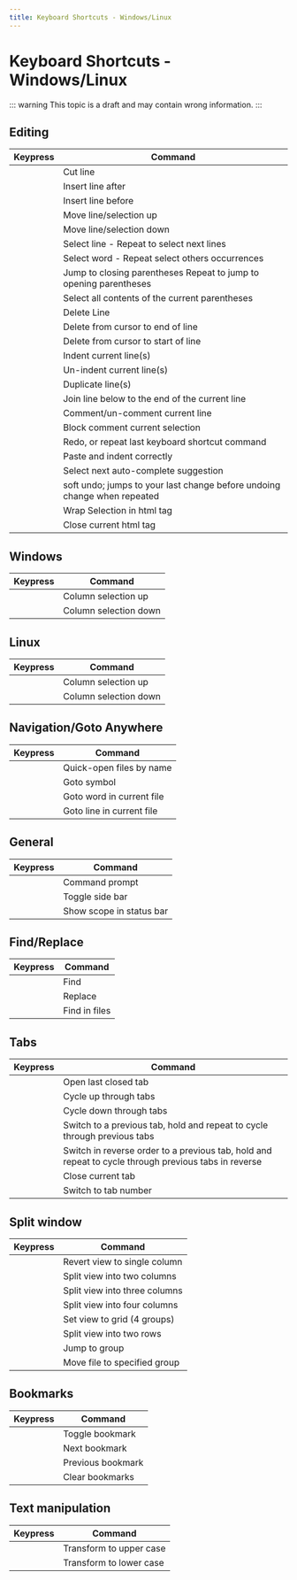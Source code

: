 ```yaml
---
title: Keyboard Shortcuts - Windows/Linux
---
```


# Keyboard Shortcuts - Windows/Linux

::: warning
This topic is a draft and may contain wrong information.
:::

## Editing

| Keypress                           | Command                                                                                                                                     |
| ---------------------------------- | ------------------------------------------------------------------------                                                                    |
| <Key k="ctrl+x" />                 | Cut line                                                                                                                                    |
| <Key k="ctrl+enter" />             | Insert line after                                                                                                                           |
| <Key k="ctrl+shift+enter" />       | Insert line before                                                                                                                          |
| <Key k="ctrl+shift+up" />          | Move line/selection up                                                                                                                      |
| <Key k="ctrl+shift+down" />        | Move line/selection down                                                                                                                    |
| <Key k="ctrl+l" />                 | Select line - Repeat to select next lines                                                                                                   |
| <Key k="ctrl+d" />                 | Select word - Repeat select others occurrences                                                                                              |
| <Key k="ctrl+m" />                 | Jump to closing parentheses Repeat to jump to opening parentheses                                                                           |
| <Key k="ctrl+shift+m" />           | Select all contents of the current parentheses                                                                                              |
| <Key k="ctrl+shift+k" />           | Delete Line                                                                                                                                 |
| <Key k="ctrl+k, ctrl+k" />         | Delete from cursor to end of line                                                                                                           |
| <Key k="ctrl+k, ctrl+backspace" /> | Delete from cursor to start of line                                                                                                         |
| <Key k="ctrl+]" />                 | Indent current line(s)                                                                                                                      |
| <Key k="ctrl+[" />                 | Un-indent current line(s)                                                                                                                   |
| <Key k="ctrl+shift+d" />           | Duplicate line(s)                                                                                                                           |
| <Key k="ctrl+j" />                 | Join line below to the end of the current line                                                                                              |
| <Key k="ctrl+/" />                 | Comment/un-comment current line                                                                                                             |
| <Key k="ctrl+shift+/" />           | Block comment current selection                                                                                                             |
| <Key k="ctrl+y" />                 | Redo, or repeat last keyboard shortcut command                                                                                              |
| <Key k="ctrl+shift+v" />           | Paste and indent correctly                                                                                                                  |
| <Key k="ctrl+space" />             | Select next auto-complete suggestion                                                                                                        |
| <Key k="ctrl+u" />                 | soft undo; jumps to your last change before undoing change when repeated                                                                    |
| <Key k="alt+shift+w" />            | Wrap Selection in html tag                                                                                                                  |
| <Key k="alt+." />                  | Close current html tag                                                                                                                      |

## Windows

| Keypress                  | Command               |
| ------------------------- | --------------------- |
| <Key k="ctrl+alt+up" />   | Column selection up   |
| <Key k="ctrl+alt+down" /> | Column selection down |

## Linux

| Keypress                   | Command               |
| -------------------------  | --------------------- |
| <Key k="alt+shift+up" />   | Column selection up   |
| <Key k="alt+shift+down" /> | Column selection down |

## Navigation/Goto Anywhere

| Keypress           | Command                   |
| ------------------ | ------------------------- |
| <Key k="ctrl+p" /> | Quick-open files by name  |
| <Key k="ctrl+r" /> | Goto symbol               |
| <Key k="ctrl+;" /> | Goto word in current file |
| <Key k="ctrl+g" /> | Goto line in current file |

## General

| Keypress                     | Command                  |
| ---------------------------- | ------------------------ |
| <Key k="ctrl+shift+p" />     | Command prompt           |
| <Key k="ctrl+k, ctrl+b" />   | Toggle side bar          |
| <Key k="ctrl+shift+alt+p" /> | Show scope in status bar |

## Find/Replace

| Keypress                 | Command       |
| ------------------------ | ------------- |
| <Key k="ctrl+f" />       | Find          |
| <Key k="ctrl+h" />       | Replace       |
| <Key k="ctrl+shift+f" /> | Find in files |

## Tabs

| Keypress                   | Command                                                                                                                                     |
| -------------------------- | ------------------------------------------------------------------------------------------------------------------------------------------- |
| <Key k="ctrl+shift+t" />   | Open last closed tab                                                                                                                        |
| <Key k="ctrl+pageup" />    | Cycle up through tabs                                                                                                                       |
| <Key k="ctrl+pagedown" />  | Cycle down through tabs                                                                                                                     |
| <Key k="ctrl+tab" />       | Switch to a previous tab, hold <Key k="tab" /> and repeat <Key k="tab" /> to cycle through previous tabs                                    |
| <Key k="ctrl+shift+tab" /> | Switch in reverse order to a previous tab, hold <Key k="ctrl+shift" /> and repeat <Key k="tab" /> to cycle through previous tabs in reverse |
| <Key k="ctrl+w" />         | Close current tab                                                                                                                           |
| <Key k="alt+[1-9]" />      | Switch to tab number                                                                                                                        |

## Split window

| Keypress                     | Command                       |
| ---------------------------- | ----------------------------- |
| <Key k="alt+shift+1" />      | Revert view to single column  |
| <Key k="alt+shift+2" />      | Split view into two columns   |
| <Key k="alt+shift+3" />      | Split view into three columns |
| <Key k="alt+shift+4" />      | Split view into four columns  |
| <Key k="alt+shift+5" />      | Set view to grid (4 groups)   |
| <Key k="alt+shift+8" />      | Split view into two rows      |
| <Key k="ctrl+[1-4]" />       | Jump to group                 |
| <Key k="ctrl+shift+[1-4]" /> | Move file to specified group  |

## Bookmarks

| Keypress                  | Command           |
| ------------------------- | ----------------- |
| <Key k="ctrl+f2" />       | Toggle bookmark   |
| <Key k="F2" />            | Next bookmark     |
| <Key k="shift+f2" />      | Previous bookmark |
| <Key k="ctrl+shift+f2" /> | Clear bookmarks   |

## Text manipulation

| Keypress                   | Command                 |
| -------------------------- | ----------------------- |
| <Key k="ctrl+k, ctrl+u" /> | Transform to upper case |
| <Key k="ctrl+k, ctrl+l" /> | Transform to lower case |
